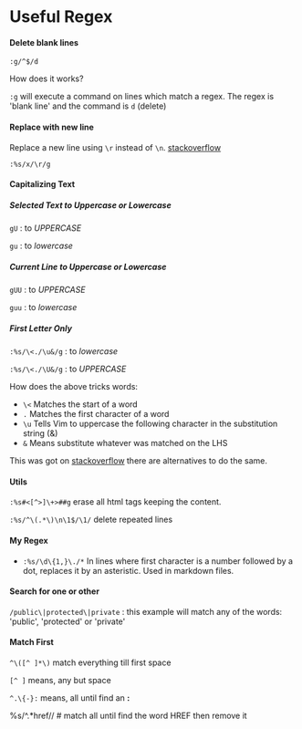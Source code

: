Useful Regex
============


#### Delete blank lines

```
:g/^$/d
```

How does it works?

`:g` will execute a command on lines which match a regex.
The regex is 'blank line' and the command is `d` (delete)

#### Replace with new line

Replace a new line using `\r` instead of `\n`.  [stackoverflow](http://stackoverflow.com/questions/71323/how-to-replace-a-character-by-a-newline-in-vim)

```
:%s/x/\r/g
```

#### Capitalizing Text

##### Selected Text to Uppercase or Lowercase

`gU` : to *UPPERCASE*

`gu` : to *lowercase*

##### Current Line to Uppercase or Lowercase

`gUU` : to *UPPERCASE*

`guu` : to *lowercase*

##### First Letter Only

`:%s/\<./\u&/g` : to _lowercase_

`:%s/\<./\U&/g` : to _UPPERCASE_

How does the above tricks words:

* `\<` Matches the start of a word
* `.`  Matches the first character of a word
* `\u` Tells Vim to uppercase the following character in the substitution string (&)
* `&`  Means substitute whatever was matched on the LHS

This was got on [stackoverflow](http://stackoverflow.com/questions/17440659/capitalize-first-letter-of-each-word-in-a-selection-using-vim)
there are alternatives to do the same.

#### Utils

`:%s#<[^>]\+>##g` erase all html tags keeping the content.

`:%s/^\(.*\)\n\1$/\1/` delete repeated lines


#### My Regex

* `:%s/\d\{1,}\./*`
In lines where first character is a number followed by a dot, replaces it by an
asteristic.
Used in markdown files.

#### Search for one or other

`/public\|protected\|private` : this example will match any of the words:
'public', 'protected' or 'private'

#### Match First

`^\([^ ]*\)` match everything till first space

`[^ ]` means, any but space

`^.\{-}:` means, all until find an **:**



%s/^.*href// # match all until find the word HREF then remove it
